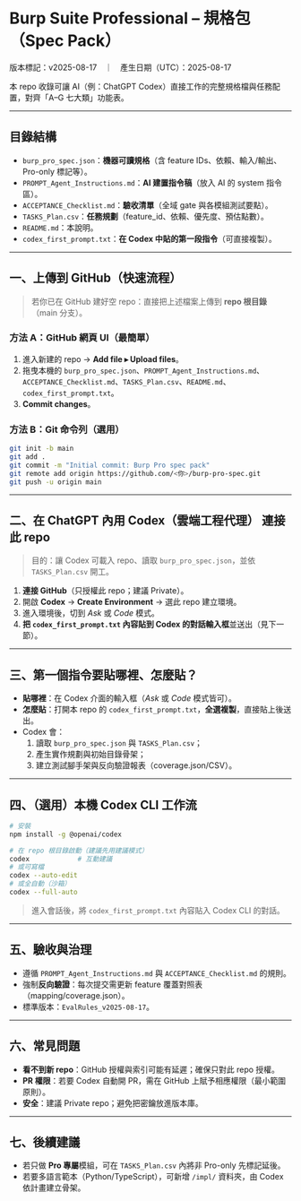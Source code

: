 # Burp Suite Professional – 規格包（Spec Pack）
版本標記：v2025-08-17　｜　產生日期（UTC）：2025-08-17

本 repo 收錄可讓 AI（例：ChatGPT Codex）直接工作的完整規格檔與任務配置，對齊「A–G 七大類」功能表。

---

## 目錄結構
- `burp_pro_spec.json`：**機器可讀規格**（含 feature IDs、依賴、輸入/輸出、Pro-only 標記等）。
- `PROMPT_Agent_Instructions.md`：**AI 建置指令稿**（放入 AI 的 system 指令區）。
- `ACCEPTANCE_Checklist.md`：**驗收清單**（全域 gate 與各模組測試要點）。
- `TASKS_Plan.csv`：**任務規劃**（feature_id、依賴、優先度、預估點數）。
- `README.md`：本說明。
- `codex_first_prompt.txt`：**在 Codex 中貼的第一段指令**（可直接複製）。

---

## 一、上傳到 GitHub（快速流程）
> 若你已在 GitHub 建好空 repo：直接把上述檔案上傳到 **repo 根目錄**（main 分支）。

### 方法 A：GitHub 網頁 UI（最簡單）
1. 進入新建的 repo → **Add file ▸ Upload files**。
2. 拖曳本機的 `burp_pro_spec.json`、`PROMPT_Agent_Instructions.md`、`ACCEPTANCE_Checklist.md`、`TASKS_Plan.csv`、`README.md`、`codex_first_prompt.txt`。
3. **Commit changes**。

### 方法 B：Git 命令列（選用）
```bash
git init -b main
git add .
git commit -m "Initial commit: Burp Pro spec pack"
git remote add origin https://github.com/<你>/burp-pro-spec.git
git push -u origin main
```

---

## 二、在 ChatGPT 內用 **Codex（雲端工程代理）** 連接此 repo
> 目的：讓 Codex 可載入 repo、讀取 `burp_pro_spec.json`，並依 `TASKS_Plan.csv` 開工。

1. **連接 GitHub**（只授權此 repo；建議 Private）。  
2. 開啟 **Codex** → **Create Environment** → 選此 repo 建立環境。  
3. 進入環境後，切到 *Ask* 或 *Code* 模式。  
4. **把 `codex_first_prompt.txt` 內容貼到 Codex 的對話輸入框**並送出（見下一節）。

---

## 三、第一個指令要貼哪裡、怎麼貼？
- **貼哪裡**：在 Codex 介面的輸入框（*Ask* 或 *Code* 模式皆可）。  
- **怎麼貼**：打開本 repo 的 `codex_first_prompt.txt`，**全選複製**，直接貼上後送出。  
- Codex 會：
  1) 讀取 `burp_pro_spec.json` 與 `TASKS_Plan.csv`；  
  2) 產生實作規劃與初始目錄骨架；  
  3) 建立測試腳手架與反向驗證報表（coverage.json/CSV）。

---

## 四、（選用）本機 **Codex CLI** 工作流
```bash
# 安裝
npm install -g @openai/codex

# 在 repo 根目錄啟動（建議先用建議模式）
codex            # 互動建議
# 或可寫檔
codex --auto-edit
# 或全自動（沙箱）
codex --full-auto
```
> 進入會話後，將 `codex_first_prompt.txt` 內容貼入 Codex CLI 的對話。

---

## 五、驗收與治理
- 遵循 `PROMPT_Agent_Instructions.md` 與 `ACCEPTANCE_Checklist.md` 的規則。  
- 強制**反向驗證**：每次提交需更新 feature 覆蓋對照表（mapping/coverage.json）。  
- 標準版本：`EvalRules_v2025-08-17`。

---

## 六、常見問題
- **看不到新 repo**：GitHub 授權與索引可能有延遲；確保只對此 repo 授權。  
- **PR 權限**：若要 Codex 自動開 PR，需在 GitHub 上賦予相應權限（最小範圍原則）。  
- **安全**：建議 Private repo；避免把密鑰放進版本庫。

---

## 七、後續建議
- 若只做 **Pro 專屬**模組，可在 `TASKS_Plan.csv` 內將非 Pro-only 先標記延後。  
- 若要多語言範本（Python/TypeScript），可新增 `/impl/` 資料夾，由 Codex 依計畫建立骨架。

